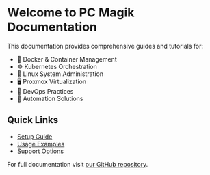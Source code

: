 # Welcome to PC Magik Documentation

This documentation provides comprehensive guides and tutorials for:

- 🐳 Docker & Container Management
- ☸️ Kubernetes Orchestration
- 🐧 Linux System Administration
- 🖥️ Proxmox Virtualization
- 🔄 DevOps Practices
- 🤖 Automation Solutions

## Quick Links

- [Setup Guide](setup.md)
- [Usage Examples](usage.md)
- [Support Options](support.md)

For full documentation visit [our GitHub repository](https://github.com/pcmagik/documentation).